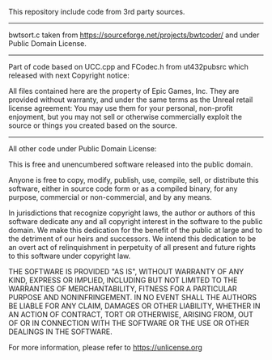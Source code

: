 This repository include code from 3rd party sources.

---
bwtsort.c taken from https://sourceforge.net/projects/bwtcoder/ and under Public Domain License.

---
Part of code based on UCC.cpp and FCodec.h from ut432pubsrc which released with next Copyright notice:

All files contained here are the property of Epic Games, Inc.  They are provided without warranty, and under the same terms as the Unreal retail license agreement: You may use them for your personal, non-profit enjoyment, but you may not sell or otherwise commercially exploit the source or things you created based on the source.

---
All other code under Public Domain License: 

This is free and unencumbered software released into the public domain.

Anyone is free to copy, modify, publish, use, compile, sell, or
distribute this software, either in source code form or as a compiled
binary, for any purpose, commercial or non-commercial, and by any
means.

In jurisdictions that recognize copyright laws, the author or authors
of this software dedicate any and all copyright interest in the
software to the public domain. We make this dedication for the benefit
of the public at large and to the detriment of our heirs and
successors. We intend this dedication to be an overt act of
relinquishment in perpetuity of all present and future rights to this
software under copyright law.

THE SOFTWARE IS PROVIDED "AS IS", WITHOUT WARRANTY OF ANY KIND,
EXPRESS OR IMPLIED, INCLUDING BUT NOT LIMITED TO THE WARRANTIES OF
MERCHANTABILITY, FITNESS FOR A PARTICULAR PURPOSE AND NONINFRINGEMENT.
IN NO EVENT SHALL THE AUTHORS BE LIABLE FOR ANY CLAIM, DAMAGES OR
OTHER LIABILITY, WHETHER IN AN ACTION OF CONTRACT, TORT OR OTHERWISE,
ARISING FROM, OUT OF OR IN CONNECTION WITH THE SOFTWARE OR THE USE OR
OTHER DEALINGS IN THE SOFTWARE.

For more information, please refer to <https://unlicense.org>
